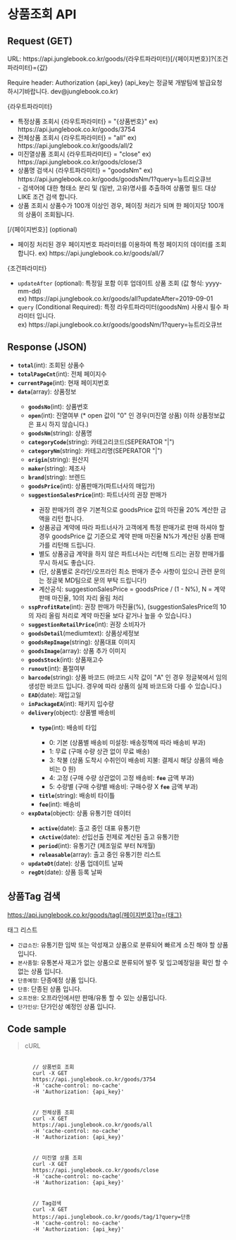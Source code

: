 # 상품조회 API

## Request (GET) ##
<p>URL: https://api.junglebook.co.kr/goods/{라우트파라미터}[/{페이지번호}]?{조건파라미터}={값}</p>
<p><p>Require header: Authorization {api_key} (api_key는 정글북 개발팀에 발급요청 하시기바랍니다. dev@junglebook.co.kr)</p></p>

{라우트파라미터}
<ul>
	<li>특정상품 조회시 {라우트파라미터} = "{상품번호}" ex) https://api.junglebook.co.kr/goods/3754</li>
	<li>전체상품 조회시 {라우트파라미터} = "all" ex) https://api.junglebook.co.kr/goods/all/2</li>
	<li>미진열상품 조회시 {라우트파라미터} = "close" ex) https://api.junglebook.co.kr/goods/close/3</li>
	<li>
		상품명 검색시 {라우트파라미터} = "goodsNm" ex) https://api.junglebook.co.kr/goods/goodsNm/1?query=뉴트리오큐브<br>
		- 검색어에 대한 형태소 분리 및 (일반, 고유)명사를 추출하여 상품명 필드 대상 LIKE 조건 검색 합니다.
	</li>
	<li>상품 조회시 상품수가 100개 이상인 경우, 페이징 처리가 되며 한 페이지당 100개의 상품이 조회됩니다.</li>
</ul>

[/{페이지번호}] (optional)
<ul>
	<li>페이징 처리된 경우 페이지번호 파라미터를 이용하여 특정 페이지의 데이터를 조회 합니다. ex) https://api.junglebook.co.kr/goods/all/7</li>
</ul>

{조건파라미터}
<ul>
	<li><code>updateAfter</code> (optional): 특정일 포함 이후 업데이트 상품 조회 (값 형식: yyyy-mm-dd)<br>ex) https://api.junglebook.co.kr/goods/all?updateAfter=2019-09-01</li>
	<li><code>query</code> (Conditional Required): 특정 라우트파라미터(goodsNm) 사용시 필수 파라미터 입니다.<br>ex) https://api.junglebook.co.kr/goods/goodsNm/1?query=뉴트리오큐브</li>
</ul>

## Response (JSON) ##
<ul>
  <li><code><strong>total</strong></code>(int): 조회된 상품수</li>
  <li><code><strong>totalPageCnt</strong></code>(int): 전체 페이지수</li>
  <li><code><strong>currentPage</strong></code>(int): 현재 페이지번호</li>
  <li><code><strong>data</strong></code>(array): 상품정보</li>
  <ul>
    <li><code><strong>goodsNo</strong></code>(int): 상품번호</li>
	<li><code><strong>open</strong></code>(int): 진열여부 (* open 값이 "0" 인 경우(미진열 상품) 이하 상품정보값은 표시 하지 않습니다.)</li>
    <li><code><strong>goodsNm</strong></code>(string): 상품명</li>
    <li><code><strong>categoryCode</strong></code>(string): 카테고리코드(SEPERATOR "|")</li>
    <li><code><strong>categoryNm</strong></code>(string): 카테고리명(SEPERATOR "|")</li>
    <li><code><strong>origin</strong></code>(string): 원산지</li>
    <li><code><strong>maker</strong></code>(string): 제조사</li>
    <li><code><strong>brand</strong></code>(string): 브렌드</li>
    <li><code><strong>goodsPrice</strong></code>(int): 상품판매가(파트너사의 매입가)</li>
    <li><code><strong>suggestionSalesPrice</strong></code>(int): 파트너사의 권장 판매가</li>
	<ul>
		<li>권장 판매가의 경우 기본적으로 goodsPrice 값의 마진율 20% 계산한 금액을 리턴 합니다.</li>
		<li>상품공급 계약에 따라 파트너사가 고객에게 특정 판매가로 판매 하셔야 할 경우 goodsPrice 값 기준으로 계약 판매 마진율 N%가 계산된 상품 판매가를 리턴해 드립니다.</li>
		<li>별도 상품공급 계약을 하지 않은 파트너사는 리턴해 드리는 권장 판매가를 무시 하셔도 좋습니다.</li>
		<li>(단, 상품별로 온라인/오프라인 최소 판매가 준수 사항이 있으니 관련 문의는 정글북 MD팀으로 문의 부탁 드립니다!)</li>
		<li>계산공식: suggestionSalesPrice = goodsPrice / (1 - N%), N = 계약 판매 마진율, 10의 자리 올림 처리</li>
	</ul>
	<li><code><strong>sspProfitRate</strong></code>(int): 권장 판매가 마진율(%), (suggestionSalesPrice의 10의 자리 올림 처리로 계약 마진율 보다 같거나 높을 수 있습니다.)</li>
	<li><code><strong>suggestionRetailPrice</strong></code>(int): 권장 소비자가</li>
    <li><code><strong>goodsDetail</strong></code>(mediumtext): 상품상세정보</li>
	<li><code><strong>goodsRepImage</strong></code>(string): 상품대표 이미지</li>
    <li><code><strong>goodsImage</strong></code>(array): 상품 추가 이미지</li>
    <li><code><strong>goodsStock</strong></code>(int): 상품재고수</li>
    <li><code><strong>runout</strong></code>(int): 품절여부</li>
	<li><code><strong>barcode</strong></code>(string): 상품 바코드 (바코드 시작 값이 "A" 인 경우 정글북에서 임의 생성한 바코드 입니다. 경우에 따라 상품의 실제 바코드와 다를 수 있습니다.)</li>
    <li><code><strong>EAD</strong></code>(date): 재입고일</li>
    <li><code><strong>inPackageEA</strong></code>(int): 패키지 입수량</li>
	<li><code><strong>delivery</strong></code>(object): 상품별 배송비</li>
	<ul>
		<li><code><strong>type</strong></code>(int): 배송비 타입</li>
		<ul>
			<li>0: 기본 (상품별 배송비 미설정: 배송정책에 따라 배송비 부과)</li>
			<li>1: 무료 (구매 수량 상관 없이 무료 배송)</li>
			<li>3: 착불 (상품 도착시 수취인이 배송비 지불: 결제시 해당 상품의 배송비는 0 원)</li>
			<li>4: 고정 (구매 수량 상관없이 고정 배송비: <code><strong>fee</strong></code> 금액 부과)</li>
			<li>5: 수량별 (구매 수량별 배송비: 구매수량 X <code><strong>fee</strong></code> 금액 부과)</li>
		</ul>
		<li><code><strong>title</strong></code>(string): 배송비 타이틀</li>
		<li><code><strong>fee</strong></code>(int): 배송비</li>
	</ul>
	<li><code><strong>expData</strong></code>(object): 상품 유통기한 데이터</li>
	<ul>
		<li><code><strong>active</strong></code>(date): 출고 중인 대표 유통기한</li>
		<li><code><strong>cActive</strong></code>(date): 선입선출 전제로 계산된 출고 유통기한</li>
		<li><code><strong>period</strong></code>(int): 유통기간 (제조일로 부터 N개월)</li>
		<li><code><strong>releasable</strong></code>(array): 출고 중인 유통기한 리스트</li>
	</ul>
	<li><code><strong>updateDt</strong></code>(date): 상품 업데이트 날짜</li>
	<li><code><strong>regDt</strong></code>(date): 상품 등록 날짜</li>
  </ul>
</ul>

## 상품Tag 검색 ##

https://api.junglebook.co.kr/goods/tag[/페이지번호]?q={태그}

태그 리스트
<ul>
	<li><code>긴급소진</code>: 유통기한 임박 또는 악성재고 상품으로 분류되어 빠르게 소진 해야 할 상품 입니다.</li>
	<li><code>본사품절</code>: 유통본사 재고가 없는 상품으로 분류되어 발주 및 입고예정일을 확인 할 수 없는 상품 입니다.</li>
	<li><code>단종예정</code>: 단종예정 상품 입니다.</li>
	<li><code>단종</code>: 단종된 상품 입니다.</li>
	<li><code>오프전용</code>: 오프라인에서만 판매/유통 할 수 있는 상품입니다.</li>
	<li><code>단가인상</code>: 단가인상 예정인 상품 입니다.</li>
</ul>

## Code sample ##
<blockquote>
	<p>cURL</p>
</blockquote>
<pre>
	<code>
		// 상품번호 조회
		curl -X GET
		https://api.junglebook.co.kr/goods/3754
		-H 'cache-control: no-cache'
		-H 'Authorization: {api_key}'
	</code>
	<code>
		// 전체상품 조회
		curl -X GET
		https://api.junglebook.co.kr/goods/all
		-H 'cache-control: no-cache'
		-H 'Authorization: {api_key}'
	</code>
	<code>
		// 미진열 상품 조회
		curl -X GET
		https://api.junglebook.co.kr/goods/close
		-H 'cache-control: no-cache'
		-H 'Authorization: {api_key}'
	</code>
	<code>
		// Tag검색
		curl -X GET
		https://api.junglebook.co.kr/goods/tag/1?query=단종
		-H 'cache-control: no-cache'
		-H 'Authorization: {api_key}'
	</code>
</pre>